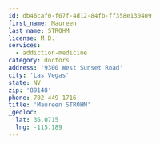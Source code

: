 ```yaml
---
id: db46caf0-f07f-4d12-84fb-ff358e130409
first_name: Maureen
last_name: STROHM
license: M.D.
services:
  - addiction-medicine
category: doctors
address: '9300 West Sunset Road'
city: 'Las Vegas'
state: NV
zip: '89148'
phone: 702-449-1716
title: 'Maureen STROHM'
_geoloc:
  lat: 36.0715
  lng: -115.189
---
```

